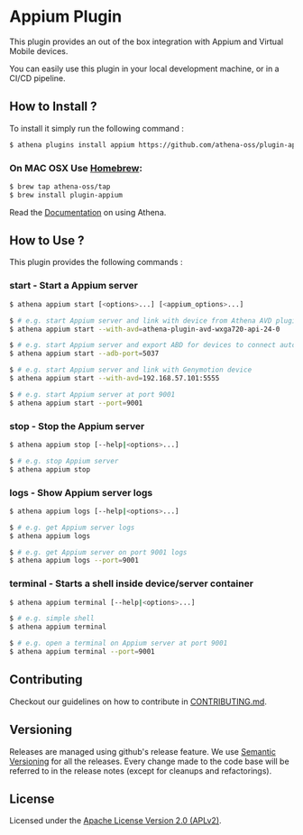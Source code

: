 # Appium Plugin

This plugin provides an out of the box integration with Appium and Virtual Mobile devices.

You can easily use this plugin in your local development machine, or in a CI/CD pipeline.

## How to Install ?

To install it simply run the following command :

```bash
$ athena plugins install appium https://github.com/athena-oss/plugin-appium.git
```

### On MAC OSX Use [Homebrew](http://brew.sh/):

```bash
$ brew tap athena-oss/tap
$ brew install plugin-appium
```

Read the [Documentation](http://athena-oss.github.io/plugin-appium) on using Athena.

## How to Use ?

This plugin provides the following commands :

### start - Start a Appium server

```bash
$ athena appium start [<options>...] [<appium_options>...]

$ # e.g. start Appium server and link with device from Athena AVD plugin
$ athena appium start --with-avd=athena-plugin-avd-wxga720-api-24-0

$ # e.g. start Appium server and export ABD for devices to connect automatically
$ athena appium start --adb-port=5037

$ # e.g. start Appium server and link with Genymotion device
$ athena appium start --with-avd=192.168.57.101:5555

$ # e.g. start Appium server at port 9001
$ athena appium start --port=9001
```

### stop - Stop the Appium server

```bash
$ athena appium stop [--help|<options>...]

$ # e.g. stop Appium server
$ athena appium stop
```

### logs - Show Appium server logs

```bash
$ athena appium logs [--help|<options>...]

$ # e.g. get Appium server logs
$ athena appium logs

$ # e.g. get Appium server on port 9001 logs
$ athena appium logs --port=9001
```

### terminal - Starts a shell inside device/server container

```bash
$ athena appium terminal [--help|<options>...]

$ # e.g. simple shell
$ athena appium terminal

$ # e.g. open a terminal on Appium server at port 9001
$ athena appium terminal --port=9001
```

## Contributing

Checkout our guidelines on how to contribute in [CONTRIBUTING.md](CONTRIBUTING.md).

## Versioning

Releases are managed using github's release feature. We use [Semantic Versioning](http://semver.org) for all
the releases. Every change made to the code base will be referred to in the release notes (except for
cleanups and refactorings).

## License

Licensed under the [Apache License Version 2.0 (APLv2)](LICENSE).
